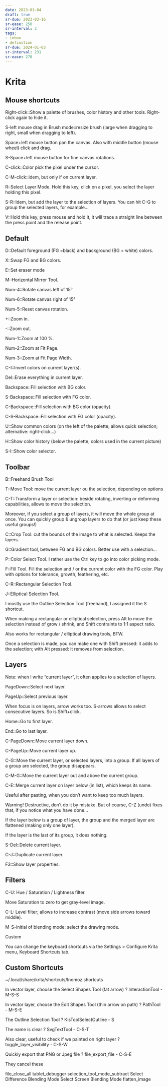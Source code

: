 ```yaml
---
date: 2023-03-04
draft: true
sr-due: 2023-03-16
sr-ease: 250
sr-interval: 3
tags:
- inbox
- definition
sr-due: 2024-01-03
sr-interval: 231
sr-ease: 270
---
```


# Krita

## Mouse shortcuts

Right-click::Show a palette of brushes, color history and other tools.
Right-click again to hide it.

S-left mouse drag in Brush mode::resize brush (large when dragging to right,
small when dragging to left).

Space+left mouse button pan the canvas. Also with middle button (mouse wheel)
click and drag.

S-Space+left mouse button for fine canvas rotations.

C-click::Color pick the pixel under the cursor.

C-M-click::idem, but only if on current layer.

R::Select Layer Mode. Hold this key, click on a pixel, you select the layer
holding this pixel.

S-R::Idem, but add the layer to the selection of layers. You can hit C-G to
group the selected layers, for example…

V::Hold this key, press mouse and hold it, it will trace a straight line between
the press point and the release point.

## Default

D::Default foreground (FG =black) and background (BG = white) colors.

X::Swap FG and BG colors.

E::Set eraser mode

M::Horizontal Mirror Tool.

Num-4::Rotate canvas left of 15°

Num-6::Rotate canvas right of 15°

Num-5::Reset canvas rotation.

+::Zoom in.

-::Zoom out.

Num-1::Zoom at 100 %.

Num-2::Zoom at Fit Page.

Num-3::Zoom at Fit Page Width.

C-I::Invert colors on current layer(s).

Del::Erase everything in current layer.

Backspace::Fill selection with BG color.

S-Backspace::Fill selection with FG color.

C-Backspace::Fill selection with BG color (opacity).

C-S-Backspace::Fill selection with FG color (opacity).

U::Show common colors (on the left of the palette; allows quick selection;
alternative: right-click…)

H::Show color history (below the palette; colors used in the current picture)

S-I::Show color selector.

## Toolbar

B::Freehand Brush Tool

T::Move Tool: move the current layer ou the selection, depending on options

C-T::Transform a layer or selection: beside rotating, inverting or deforming
capabilities, allows to move the selection.

Moreover, if you select a group of layers, it will move the whole group at once.
You can quickly group & ungroup layers to do that (or just keep these useful
groups!)

C::Crop Tool: cut the bounds of the image to what is selected. Keeps the layers.

G::Gradient tool, between FG and BG colors. Better use with a selection…

P::Color Select Tool. I rather use the Ctrl key to go into color picking mode.

F::Fill Tool. Fill the selection and / or the current color with the FG color.
Play with options for tolerance, growth, feathering, etc.

C-R::Rectangular Selection Tool.

J::Elliptical Selection Tool.

I mostly use the Outline Selection Tool (freehand), I assigned it the S
shortcut.

When making a rectangular or elliptical selection, press Alt to move the
selection instead of grow / shrink, and Shift contraints to 1:1 aspect ratio.

Also works for rectangular / elliptical drawing tools, BTW.

Once a selection is made, you can make one with Shift pressed: it adds to the
selection; with Alt pressed: it removes from selection.

## Layers

Note: when I write “current layer”, it often applies to a selection of layers.

PageDown::Select next layer.

PageUp::Select previous layer.

When focus is on layers, arrow works too. S-arrows allows to select consecutive
layers. So is Shift+click.

Home::Go to first layer.

End::Go to last layer.

C-PageDown::Move current layer down.

C-PageUp::Move current layer up.

C-G::Move the current layer, or selected layers, into a group. If all layers of
a group are selected, the group disappears.

C-M-G::Move the current layer out and above the current group.

C-E::Merge current layer on layer below (in list), which keeps its name.

Useful after pasting, when you don’t want to keep too much layers.

Warning! Destructive, don’t do it by mistake. But of course, C-Z (undo) fixes
that, if you notice what you have done…

If the layer below is a group of layer, the group and the merged layer are
flattened (making only one layer).

If the layer is the last of its group, it does nothing.

S-Del::Delete current layer.

C-J::Duplicate current layer.

F3::Show layer properties.

## Filters

C-U: Hue / Saturation / Lightness filter.

Move Saturation to zero to get gray-level image.

C-L: Level filter; allows to increase contrast (move side arrows toward middle).

M-S-initial of blending mode: select the drawing mode.

Custom

You can change the keyboard shortcuts via the Settings > Configure Krita menu,
Keyboard Shortcuts tab.

## Custom Shortcuts

~/.local/share/krita/shortcuts/Inomoz.shortcuts

In vector layer, choose the Select Shapes Tool (fat arrow) ? InteractionTool -
M-S-S

In vector layer, choose the Edit Shapes Tool (thin arrow on path) ? PathTool -
M-S-E

The Outline Selection Tool ? KisToolSelectOutline - S

The name is clear ? SvgTextTool - C-S-T

Also clear, useful to check if we painted on right layer ?
toggle_layer_visibility - C-S-W

Quickly export that PNG or Jpeg file ? file_export_file - C-S-E

They cancel these

file_close_all tablet_debugger selection_tool_mode_subtract Select Difference
Blending Mode Select Screen Blending Mode flatten_image